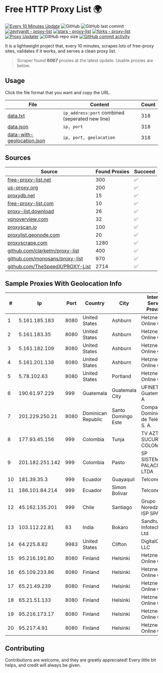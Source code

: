 
# Free HTTP Proxy List 🌍

[![Every 10 Minutes Update](https://github.com/mertguvencli/http-proxy-list/actions/workflows/main.yml/badge.svg?branch=main)](https://github.com/mertguvencli/http-proxy-list/actions/workflows/main.yml)
![GitHub](https://img.shields.io/github/license/mertguvencli/http-proxy-list)
![GitHub last commit](https://img.shields.io/github/last-commit/mertguvencli/http-proxy-list)
[![zevtyardt - proxy-list](https://img.shields.io/static/v1?label=zevtyardt&message=proxy-list&color=blue&logo=github)](https://github.com/zevtyardt/proxy-list "Go to GitHub repo")
[![stars - proxy-list](https://img.shields.io/github/stars/zevtyardt/proxy-list?style=social)](https://github.com/zevtyardt/proxy-list)
[![forks - proxy-list](https://img.shields.io/github/forks/zevtyardt/proxy-list?style=social)](https://github.com/zevtyardt/proxy-list)
[![Proxy Updater](https://github.com/zevtyardt/proxy-list/workflows/Proxy%20Updater/badge.svg)](https://github.com/zevtyardt/proxy-list/actions?query=workflow:"Proxy+Updater")
![GitHub repo size](https://img.shields.io/github/repo-size/zevtyardt/proxy-list)
[![GitHub commit activity](https://img.shields.io/github/commit-activity/m/zevtyardt/proxy-list?logo=commits)](https://github.com/zevtyardt/proxy-list/commits/main)

It is a lightweight project that, every 10 minutes, scrapes lots of free-proxy sites, validates if it works, and serves a clean proxy list.

> Scraper found **6067** proxies at the latest update. Usable proxies are below.

## Usage

Click the file format that you want and copy the URL.

|File|Content|Count|
|----|-------|-----|
|[data.txt](https://raw.githubusercontent.com/mertguvencli/http-proxy-list/main/proxy-list/data.txt)|`ip_address:port` combined (seperated new line)|318|
|[data.json](https://raw.githubusercontent.com/mertguvencli/http-proxy-list/main/proxy-list/data.json)|`ip, port`|318|
|[data-with-geolocation.json](https://raw.githubusercontent.com/mertguvencli/http-proxy-list/main/proxy-list/data-with-geolocation.json)|`ip, port, geolocation`|318|

## Sources

|Source|Found Proxies|Succeed|
|------|-------------|-------|
|[free-proxy-list.net](https://free-proxy-list.net)|300|✅|
|[us-proxy.org](https://www.us-proxy.org)|200|✅|
|[proxydb.net](http://proxydb.net)|15|✅|
|[free-proxy-list.com](https://free-proxy-list.com/?page=&port=&type%5B%5D=http&type%5B%5D=https&up_time=0&search=Search)|10|✅|
|[proxy-list.download](https://www.proxy-list.download/HTTP)|26|✅|
|[vpnoverview.com](https://vpnoverview.com/privacy/anonymous-browsing/free-proxy-servers)|32|✅|
|[proxyscan.io](https://www.proxyscan.io)|100|✅|
|[proxylist.geonode.com](https://proxylist.geonode.com/api/proxy-list?limit=300&page=1&sort_by=lastChecked&sort_type=desc&protocols=http,https)|20|✅|
|[proxyscrape.com](https://api.proxyscrape.com/v2/?request=displayproxies&protocol=http&timeout=10000&country=all&ssl=all&anonymity=all)|1280|✅|
|[github.com/clarketm/proxy-list](https://raw.githubusercontent.com/clarketm/proxy-list/master/proxy-list-raw.txt)|400|✅|
|[github.com/monosans/proxy-list](https://raw.githubusercontent.com/monosans/proxy-list/main/proxies/http.txt)|970|✅|
|[github.com/TheSpeedX/PROXY-List](https://raw.githubusercontent.com/TheSpeedX/PROXY-List/master/http.txt)|2714|✅|


## Sample Proxies With Geolocation Info

|#|Ip|Port|Country|City|Internet Service Provider|
|-|--|----|-------|----|-------------------------|
|1|5.161.185.183|8080|United States|Ashburn|Hetzner Online GmbH|
|2|5.161.183.35|8080|United States|Ashburn|Hetzner Online GmbH|
|3|5.161.182.109|8080|United States|Ashburn|Hetzner Online GmbH|
|4|5.161.201.138|8080|United States|Ashburn|Hetzner Online GmbH|
|5|5.78.102.63|8080|United States|Portland|Hetzner Online GmbH|
|6|190.61.97.229|999|Guatemala|Guatemala City|UFINET Guatemala S. A|
|7|201.229.250.21|8080|Dominican Republic|Santo Domingo Este|Compañía Dominicana de Teléfonos S. A.|
|8|177.93.45.156|999|Colombia|Tunja|TV AZTECA SUCURSAL COLOMBIA|
|9|201.182.251.142|999|Colombia|Pasto|SP SISTEMAS PALACIOS LTDA|
|10|181.39.35.3|999|Ecuador|Guayaquil|Telconet S.A|
|11|186.101.84.214|999|Ecuador|Simon Bolivar|Telconet S.A|
|12|45.162.135.201|999|Chile|Santiago|Grupo Noredzone ISP SPA|
|13|103.112.22.81|83|India|Bokaro|Sandhu Infotech Pvt. Ltd|
|14|64.225.8.82|9983|United States|Clifton|DigitalOcean, LLC|
|15|95.216.191.80|8080|Finland|Helsinki|Hetzner Online GmbH|
|16|65.109.233.86|8080|Finland|Helsinki|Hetzner Online GmbH|
|17|65.21.49.239|8080|Finland|Helsinki|Hetzner Online GmbH|
|18|65.21.51.133|8080|Finland|Helsinki|Hetzner Online GmbH|
|19|95.216.173.17|8080|Finland|Helsinki|Hetzner Online GmbH|
|20|95.217.4.91|8080|Finland|Helsinki|Hetzner Online GmbH|



## Contributing

Contributions are welcome, and they are greatly appreciated! Every
little bit helps, and credit will always be given.

